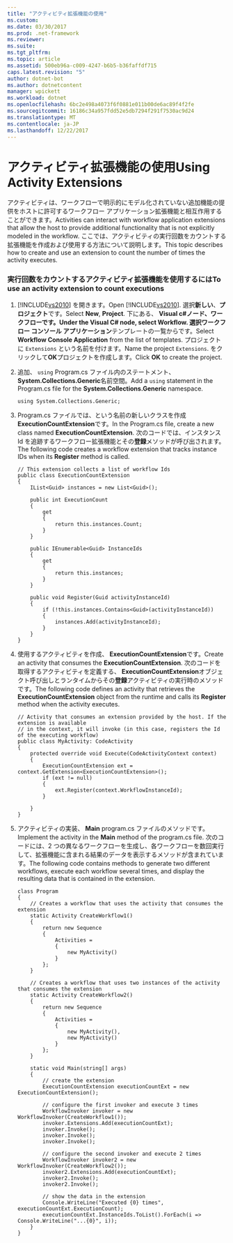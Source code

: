 ```yaml
---
title: "アクティビティ拡張機能の使用"
ms.custom: 
ms.date: 03/30/2017
ms.prod: .net-framework
ms.reviewer: 
ms.suite: 
ms.tgt_pltfrm: 
ms.topic: article
ms.assetid: 500eb96a-c009-4247-b6b5-b36faffdf715
caps.latest.revision: "5"
author: dotnet-bot
ms.author: dotnetcontent
manager: wpickett
ms.workload: dotnet
ms.openlocfilehash: 6bc2e498a4073f6f0881e011b00de6ac89f4f2fe
ms.sourcegitcommit: 16186c34a957fdd52e5db7294f291f7530ac9d24
ms.translationtype: MT
ms.contentlocale: ja-JP
ms.lasthandoff: 12/22/2017
---
```

# <a name="using-activity-extensions"></a><span data-ttu-id="d4251-102">アクティビティ拡張機能の使用</span><span class="sxs-lookup"><span data-stu-id="d4251-102">Using Activity Extensions</span></span>
<span data-ttu-id="d4251-103">アクティビティは、ワークフローで明示的にモデル化されていない追加機能の提供をホストに許可するワークフロー アプリケーション拡張機能と相互作用することができます。</span><span class="sxs-lookup"><span data-stu-id="d4251-103">Activities can interact with workflow application extensions that allow the host to provide additional functionality that is not explicitly modeled in the workflow.</span></span>  <span data-ttu-id="d4251-104">ここでは、アクティビティの実行回数をカウントする拡張機能を作成および使用する方法について説明します。</span><span class="sxs-lookup"><span data-stu-id="d4251-104">This topic describes how to create and use an extension to count the number of times the activity executes.</span></span>  
  
### <a name="to-use-an-activity-extension-to-count-executions"></a><span data-ttu-id="d4251-105">実行回数をカウントするアクティビティ拡張機能を使用するには</span><span class="sxs-lookup"><span data-stu-id="d4251-105">To use an activity extension to count executions</span></span>  
  
1.  <span data-ttu-id="d4251-106">[!INCLUDE[vs2010](../../../includes/vs2010-md.md)] を開きます。</span><span class="sxs-lookup"><span data-stu-id="d4251-106">Open [!INCLUDE[vs2010](../../../includes/vs2010-md.md)].</span></span> <span data-ttu-id="d4251-107">選択**新しい**、**プロジェクト**です。</span><span class="sxs-lookup"><span data-stu-id="d4251-107">Select **New**, **Project**.</span></span> <span data-ttu-id="d4251-108">下にある、 **Visual c#**ノード、**ワークフロー**です。</span><span class="sxs-lookup"><span data-stu-id="d4251-108">Under the **Visual C#** node, select **Workflow**.</span></span>  <span data-ttu-id="d4251-109">選択**ワークフロー コンソール アプリケーション**テンプレートの一覧からです。</span><span class="sxs-lookup"><span data-stu-id="d4251-109">Select **Workflow Console Application** from the list of templates.</span></span> <span data-ttu-id="d4251-110">プロジェクトに `Extensions` という名前を付けます。</span><span class="sxs-lookup"><span data-stu-id="d4251-110">Name the project `Extensions`.</span></span> <span data-ttu-id="d4251-111">をクリックして**OK**プロジェクトを作成します。</span><span class="sxs-lookup"><span data-stu-id="d4251-111">Click **OK** to create the project.</span></span>  
  
2.  <span data-ttu-id="d4251-112">追加、 `using` Program.cs ファイル内のステートメント、 **System.Collections.Generic**名前空間。</span><span class="sxs-lookup"><span data-stu-id="d4251-112">Add a `using` statement in the Program.cs file for the **System.Collections.Generic** namespace.</span></span>  
  
    ```  
    using System.Collections.Generic;  
    ```  
  
3.  <span data-ttu-id="d4251-113">Program.cs ファイルでは、という名前の新しいクラスを作成**ExecutionCountExtension**です。</span><span class="sxs-lookup"><span data-stu-id="d4251-113">In the Program.cs file, create a new class named **ExecutionCountExtension**.</span></span> <span data-ttu-id="d4251-114">次のコードでは、インスタンス Id を追跡するワークフロー拡張機能とその**登録**メソッドが呼び出されます。</span><span class="sxs-lookup"><span data-stu-id="d4251-114">The following code creates a workflow extension that tracks instance IDs when its **Register** method is called.</span></span>  
  
    ```  
    // This extension collects a list of workflow Ids  
    public class ExecutionCountExtension  
    {  
        IList<Guid> instances = new List<Guid>();  
  
        public int ExecutionCount  
        {  
            get  
            {  
                return this.instances.Count;  
            }  
        }  
  
        public IEnumerable<Guid> InstanceIds  
        {  
            get  
            {  
                return this.instances;  
            }  
        }  
  
        public void Register(Guid activityInstanceId)  
        {  
            if (!this.instances.Contains<Guid>(activityInstanceId))  
            {  
                instances.Add(activityInstanceId);  
            }  
        }  
    }  
    ```  
  
4.  <span data-ttu-id="d4251-115">使用するアクティビティを作成、 **ExecutionCountExtension**です。</span><span class="sxs-lookup"><span data-stu-id="d4251-115">Create an activity that consumes the **ExecutionCountExtension**.</span></span> <span data-ttu-id="d4251-116">次のコードを取得するアクティビティを定義する、 **ExecutionCountExtension**オブジェクト呼び出しとランタイムからその**登録**アクティビティの実行時のメソッドです。</span><span class="sxs-lookup"><span data-stu-id="d4251-116">The following code defines an activity that retrieves the **ExecutionCountExtension** object from the runtime and calls its **Register** method when the activity executes.</span></span>  
  
    ```  
    // Activity that consumes an extension provided by the host. If the extension is available  
    // in the context, it will invoke (in this case, registers the Id of the executing workflow)  
    public class MyActivity: CodeActivity  
    {  
        protected override void Execute(CodeActivityContext context)  
        {  
            ExecutionCountExtension ext = context.GetExtension<ExecutionCountExtension>();  
            if (ext != null)  
            {  
                ext.Register(context.WorkflowInstanceId);                         
            }  
  
        }  
    }  
    ```  
  
5.  <span data-ttu-id="d4251-117">アクティビティの実装、 **Main** program.cs ファイルのメソッドです。</span><span class="sxs-lookup"><span data-stu-id="d4251-117">Implement the activity in the **Main** method of the program.cs file.</span></span> <span data-ttu-id="d4251-118">次のコードには、2 つの異なるワークフローを生成し、各ワークフローを数回実行して、拡張機能に含まれる結果のデータを表示するメソッドが含まれています。</span><span class="sxs-lookup"><span data-stu-id="d4251-118">The following code contains methods to generate two different workflows, execute each workflow several times, and display the resulting data that is contained in the extension.</span></span>  
  
    ```  
    class Program  
    {  
        // Creates a workflow that uses the activity that consumes the extension  
        static Activity CreateWorkflow1()  
        {  
            return new Sequence  
            {  
                Activities =  
                {  
                    new MyActivity()  
                }  
            };  
        }  
  
        // Creates a workflow that uses two instances of the activity that consumes the extension  
        static Activity CreateWorkflow2()  
        {  
            return new Sequence  
            {  
                Activities =  
                {  
                    new MyActivity(),  
                    new MyActivity()  
                }  
            };  
        }  
  
        static void Main(string[] args)  
        {  
            // create the extension   
            ExecutionCountExtension executionCountExt = new ExecutionCountExtension();  
  
            // configure the first invoker and execute 3 times  
            WorkflowInvoker invoker = new WorkflowInvoker(CreateWorkflow1());  
            invoker.Extensions.Add(executionCountExt);                          
            invoker.Invoke();  
            invoker.Invoke();  
            invoker.Invoke();  
  
            // configure the second invoker and execute 2 times  
            WorkflowInvoker invoker2 = new WorkflowInvoker(CreateWorkflow2());  
            invoker2.Extensions.Add(executionCountExt);  
            invoker2.Invoke();  
            invoker2.Invoke();  
  
            // show the data in the extension  
            Console.WriteLine("Executed {0} times", executionCountExt.ExecutionCount);  
            executionCountExt.InstanceIds.ToList().ForEach(i => Console.WriteLine("...{0}", i));  
        }  
    }  
    ```
